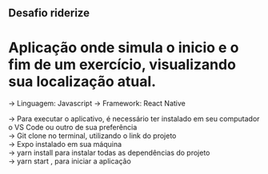 ## Desafio riderize

# Aplicação onde simula o inicio e o fim de um exercício, visualizando sua localização atual.

-> Linguagem: Javascript
-> Framework: React Native

-> Para executar o aplicativo, é necessário ter instalado em seu computador o VS Code ou outro de sua preferência <br>
-> Git clone no terminal, utilizando o link do projeto <br>
-> Expo instalado em sua máquina <br>
-> yarn install para instalar todas as dependências do projeto <br>
-> yarn start , para iniciar a aplicação <br>
